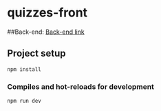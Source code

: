 # quizzes-front

##Back-end:
<a href="https://github.com/DanilSerdyuk/quizzes-back" target="_blank">
    Back-end link
</a>

## Project setup
```
npm install
```

### Compiles and hot-reloads for development
```
npm run dev
```
